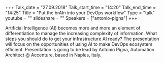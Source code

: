 +++
Talk_date = "27.09.2018"
Talk_start_time = "14:20"
Talk_end_time = "14:25"
Title = "Put the brAIn into your DevOps workflow"
Type = "talk"
youtube = ""
slideshare = ""
Speakers = ["antonio-pigna"]
+++

<p>Artificial Intelligence (AI) becomes more and more an element of differentiation to manage the increasing complexity of information. What steps you should do to get your infrastructure AI ready? The presentation will focus on the opportunities of using AI to make DevOps ecosystem efficient. Presentation is going to be lead by Antonio Pigna, Automation Architect @ Accenture, based in Naples, Italy.
</p>